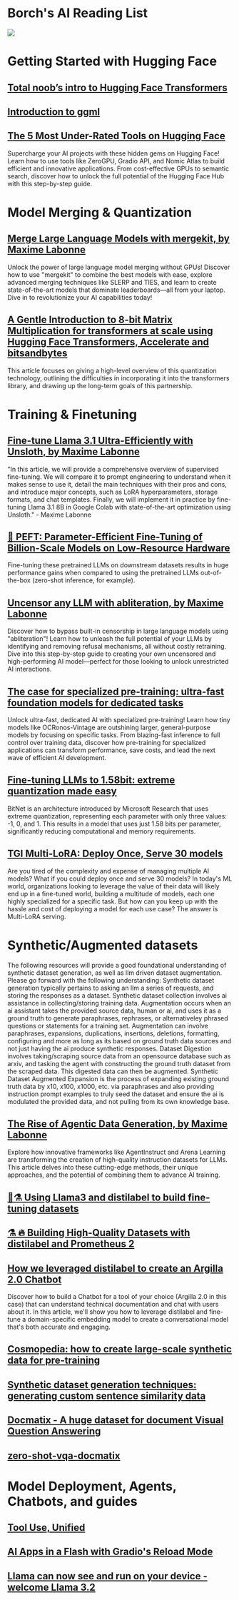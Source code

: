 
# Borch's AI Reading List

<img
src="docs/posters/llama_apple_tree.png"
  style="display: inline-block; margin: 0 auto; max-width: 50px">

# Getting Started with Hugging Face

## [Total noob’s intro to Hugging Face Transformers](https://huggingface.co/blog/noob_intro_transformers)

## [Introduction to ggml](https://huggingface.co/blog/introduction-to-ggml)

## [The 5 Most Under-Rated Tools on Hugging Face](https://huggingface.co/blog/unsung-heroes)

Supercharge your AI projects with these hidden gems on Hugging Face! Learn how to use tools like ZeroGPU, Gradio API, and Nomic Atlas to build efficient and innovative applications. From cost-effective GPUs to semantic search, discover how to unlock the full potential of the Hugging Face Hub with this step-by-step guide.

# Model Merging & Quantization

## [Merge Large Language Models with mergekit, by Maxime Labonne](https://huggingface.co/blog/mlabonne/merge-models)

Unlock the power of large language model merging without GPUs! Discover how to use "mergekit" to combine the best models with ease, explore advanced merging techniques like SLERP and TIES, and learn to create state-of-the-art models that dominate leaderboards—all from your laptop. Dive in to revolutionize your AI capabilities today!

## [A Gentle Introduction to 8-bit Matrix Multiplication for transformers at scale using Hugging Face Transformers, Accelerate and bitsandbytes](https://huggingface.co/blog/hf-bitsandbytes-integration)

This article focuses on giving a high-level overview of this quantization technology, outlining the difficulties in incorporating it into the transformers library, and drawing up the long-term goals of this partnership.

# Training & Finetuning

## [Fine-tune Llama 3.1 Ultra-Efficiently with Unsloth, by Maxime Labonne](https://huggingface.co/blog/mlabonne/sft-llama3)

"In this article, we will provide a comprehensive overview of supervised fine-tuning. We will compare it to prompt engineering to understand when it makes sense to use it, detail the main techniques with their pros and cons, and introduce major concepts, such as LoRA hyperparameters, storage formats, and chat templates. Finally, we will implement it in practice by fine-tuning Llama 3.1 8B in Google Colab with state-of-the-art optimization using Unsloth." - Maxime Labonne

## [🤗 PEFT: Parameter-Efficient Fine-Tuning of Billion-Scale Models on Low-Resource Hardware](https://huggingface.co/blog/peft)

Fine-tuning these pretrained LLMs on downstream datasets results in huge performance gains when compared to using the pretrained LLMs out-of-the-box (zero-shot inference, for example).

## [Uncensor any LLM with abliteration, by Maxime Labonne](https://huggingface.co/blog/mlabonne/abliteration)

Discover how to bypass built-in censorship in large language models using "abliteration"! Learn how to unleash the full potential of your LLMs by identifying and removing refusal mechanisms, all without costly retraining. Dive into this step-by-step guide to creating your own uncensored and high-performing AI model—perfect for those looking to unlock unrestricted AI interactions.

## [The case for specialized pre-training: ultra-fast foundation models for dedicated tasks](https://huggingface.co/blog/Pclanglais/specialized-pre-training)

Unlock ultra-fast, dedicated AI with specialized pre-training! Learn how tiny models like OCRonos-Vintage are outshining larger, general-purpose models by focusing on specific tasks. From blazing-fast inference to full control over training data, discover how pre-training for specialized applications can transform performance, save costs, and lead the next wave of efficient AI development.

## [Fine-tuning LLMs to 1.58bit: extreme quantization made easy](https://huggingface.co/blog/1_58_llm_extreme_quantization)

BitNet is an architecture introduced by Microsoft Research that uses extreme quantization, representing each parameter with only three values: -1, 0, and 1. This results in a model that uses just 1.58 bits per parameter, significantly reducing computational and memory requirements.

## [TGI Multi-LoRA: Deploy Once, Serve 30 models](https://huggingface.co/blog/multi-lora-serving)

Are you tired of the complexity and expense of managing multiple AI models? What if you could deploy once and serve 30 models? In today's ML world, organizations looking to leverage the value of their data will likely end up in a fine-tuned world, building a multitude of models, each one highly specialized for a specific task. But how can you keep up with the hassle and cost of deploying a model for each use case? The answer is Multi-LoRA serving.

# Synthetic/Augmented datasets

The following resources will provide a good foundational understanding of synthetic dataset generation, as well as llm driven dataset augmentation.
Please go forward with the following understanding:
Synthetic dataset generation typically pertains to asking an llm a series of requests, and storing the responses as a dataset.
Synthetic dataset collection involves ai assistance in collecting/storing training data.
Augmentation occurs when an ai assistant takes the provided source data, human or ai, and uses it as a ground truth to generate paraphrases, rephrases, or alternativeley phrased questions or statements for a training set. Augmentation can involve paraphrases, expansions, duplications, insertions, deletions, formatting, configuring and more as long as its based on ground truth data sources and not just having the ai produce synthetic responses.
Dataset Digestion involves taking/scraping source data from an opensource database such as arxiv, and tasking the agent with constructing the ground truth dataset from the scraped data. This digested data can then be augmented.
Synthetic Dataset Augmented Expansion is the process of expanding existing ground truth data by x10, x100, x1000, etc. via paraphrases and also providing instruction prompt examples to truly seed the dataset and ensure the ai is modulated the provided data, and not pulling from its own knowledge base.

## [The Rise of Agentic Data Generation, by Maxime Labonne](https://huggingface.co/blog/mlabonne/agentic-datagen)

Explore how innovative frameworks like AgentInstruct and Arena Learning are transforming the creation of high-quality instruction datasets for LLMs. This article delves into these cutting-edge methods, their unique approaches, and the potential of combining them to advance AI training.

## [🦙⚗️ Using Llama3 and distilabel to build fine-tuning datasets](https://huggingface.co/blog/dvilasuero/synthetic-data-with-llama3-distilabel)

## [⚗️ 🔥 Building High-Quality Datasets with distilabel and Prometheus 2](https://huggingface.co/blog/burtenshaw/distilabel-prometheus-2)

## [How we leveraged distilabel to create an Argilla 2.0 Chatbot](https://huggingface.co/blog/argilla-chatbot)

Discover how to build a Chatbot for a tool of your choice (Argilla 2.0 in this case) that can understand technical documentation and chat with users about it.
In this article, we'll show you how to leverage distilabel and fine-tune a domain-specific embedding model to create a conversational model that's both accurate and engaging.

## [Cosmopedia: how to create large-scale synthetic data for pre-training](https://huggingface.co/blog/cosmopedia)

## [Synthetic dataset generation techniques: generating custom sentence similarity data](https://huggingface.co/blog/davanstrien/synthetic-similarity-datasets)

## [Docmatix - A huge dataset for document Visual Question Answering](https://huggingface.co/blog/docmatix)

## [zero-shot-vqa-docmatix](https://huggingface.co/blog/zero-shot-vqa-docmatix)

# Model Deployment, Agents, Chatbots, and guides

## [Tool Use, Unified](https://huggingface.co/blog/unified-tool-use)

## [AI Apps in a Flash with Gradio's Reload Mode](https://huggingface.co/blog/gradio-reload)

## [Llama can now see and run on your device - welcome Llama 3.2](https://huggingface.co/blog/llama32)

